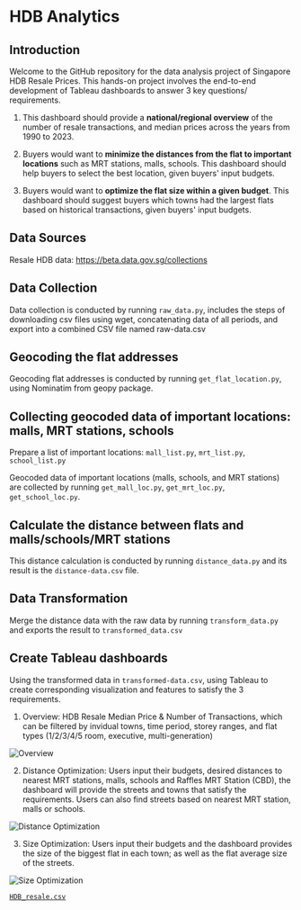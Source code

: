 # HDB Analytics  

## Introduction 

Welcome to the GitHub repository for the data analysis project of Singapore HDB Resale Prices. This hands-on project involves the end-to-end development of Tableau dashboards to answer 3 key questions/ requirements.

1. This dashboard should  provide a **national/regional overview** of the number of resale transactions, and median prices across the years from 1990 to 2023.

2. Buyers would want to **minimize the distances from the flat to important locations** such as MRT stations, malls, schools. This dashboard should help buyers to select the best location, given buyers' input budgets.

3. Buyers would want to **optimize the flat size within a given budget**. This dashboard should suggest buyers which towns had the largest flats based on historical transactions, given buyers' input budgets. 

## Data Sources

Resale HDB data: https://beta.data.gov.sg/collections

## Data Collection

Data collection is conducted by running `raw_data.py`, includes the steps of downloading csv files using wget, concatenating data of all periods, and export into a combined CSV file named raw-data.csv 

## Geocoding the flat addresses 

Geocoding flat addresses is conducted by running `get_flat_location.py`, using Nominatim from geopy package. 

## Collecting geocoded data of important locations: malls, MRT stations, schools 

Prepare a list of important locations: `mall_list.py`, `mrt_list.py`, `school_list.py`

Geocoded data of important locations (malls, schools, and MRT stations) are collected by running `get_mall_loc.py`, `get_mrt_loc.py`, `get_school_loc.py`.

## Calculate the distance between flats and malls/schools/MRT stations

This distance calculation is conducted by running `distance_data.py` and its result is the `distance-data.csv` file. 

## Data Transformation

Merge the distance data with the raw data by running `transform_data.py` and exports the result to `transformed_data.csv`

## Create Tableau dashboards

Using the transformed data in `transformed-data.csv`, using Tableau to create corresponding visualization and features to satisfy the 3 requirements. 

1. Overview: HDB Resale Median Price & Number of Transactions, which can be filtered by invidual towns, time period, storey ranges, and flat types (1/2/3/4/5 room, executive, multi-generation)

![Overview](https://github.com/rubynduong/hdb-analytics/assets/106129711/b600053e-0356-460d-aaed-d3bdbe3ae284)

2. Distance Optimization: Users input their budgets, desired distances to nearest MRT stations, malls, schools and Raffles MRT Station (CBD), the dashboard will provide the streets and towns that satisfy the requirements. Users can also find streets based on nearest MRT station, malls or schools.

![Distance Optimization](https://github.com/rubynduong/hdb-analytics/assets/106129711/975dd0ae-3834-4664-8c63-c83e03a08e3d)

3. Size Optimization: Users input their budgets and the dashboard provides the size of the biggest flat in each town; as well as the flat average size of the streets.

![Size Optimization](https://github.com/rubynduong/hdb-analytics/assets/106129711/d1063bf0-e810-4682-9d96-1635000616cf)





[`HDB_resale.csv`]('HDB_resale.csv')